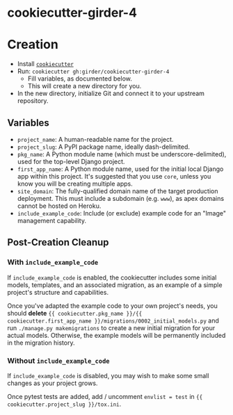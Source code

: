 # cookiecutter-girder-4

# Creation
* Install [`cookiecutter`](https://pypi.org/project/cookiecutter/)
* Run: `cookiecutter gh:girder/cookiecutter-girder-4`
  * Fill variables, as documented below.
  * This will create a new directory for you.
* In the new directory, initialize Git and connect it to your upstream repository.

## Variables
* `project_name`: A human-readable name for the project.
* `project_slug`: A PyPI package name, ideally dash-delimited.
* `pkg_name`: A Python module name (which must be underscore-delimited), used for the top-level Django project.
* `first_app_name`: A Python module name, used for the initial local Django app within this project. It's suggested that you use `core`, unless you know you will be creating multiple apps.
* `site_domain`: The fully-qualified domain name of the target production deployment. This must include a subdomain (e.g. `www`), as apex domains cannot be hosted on Heroku.
* `include_example_code`: Include (or exclude) example code for an "Image" management capability.

## Post-Creation Cleanup

### With `include_example_code`

If `include_example_code` is enabled, the cookiecutter includes some initial models, templates,
and an associated migration, as an example of a simple project's structure and capabilities.

Once you've adapted the example code to your own project's needs, you should **delete**
`{{ cookiecutter.pkg_name }}/{{ cookiecutter.first_app_name }}/migrations/0002_initial_models.py` 
and run `./manage.py makemigrations` to create a new initial migration for your actual models.
Otherwise, the example models will be permanently included in the migration history.

### Without `include_example_code`

If `include_example_code` is disabled, you may wish to make some small changes as your project
grows.

Once pytest tests are added, add / uncomment `envlist = test` in
`{{ cookiecutter.project_slug }}/tox.ini`.
